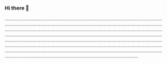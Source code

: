 ### Hi there 👋

.............................................................................................................................................................................................................................................................................................................................................................................................................................................................................................................................................................................................................................................................................................................................................................................................................................................................................................................................................................................................................